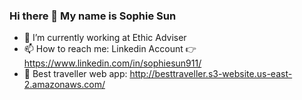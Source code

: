 ### Hi there 👋 My name is Sophie Sun

- 🔭 I’m currently working at Ethic Adviser
- 📫 How to reach me: Linkedin Account 👉 https://www.linkedin.com/in/sophiesun911/
- 📌 Best traveller web app: http://besttraveller.s3-website.us-east-2.amazonaws.com/


